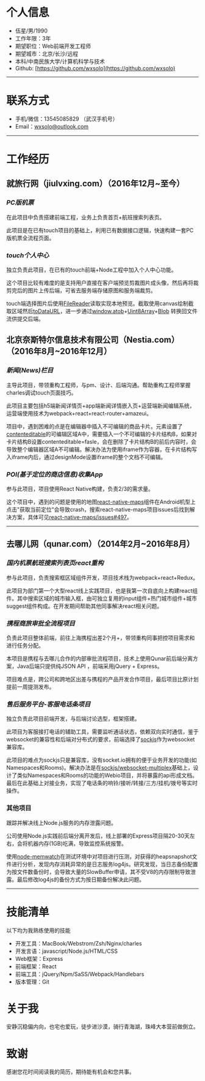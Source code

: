 # 个人信息

 - 伍星/男/1990
 - 工作年限：3年
 - 期望职位：Web前端开发工程师
 - 期望城市：北京/长沙/远程
 - 本科/中南民族大学/计算机科学与技术
 - Github: [https://github.com/wxsolo](https://github.com/wxsolo)

---

# 联系方式

- 手机/微信：13545085829 （武汉手机号）
- Email：[wxsolo@outlook.com](wxsolo@outlook.com)

---

# 工作经历

## 就旅行网（jiulvxing.com）（2016年12月~至今）

### *PC版机票*

在此项目中负责搭建前端工程，业务上负责首页+航班搜索列表页。

此项目是在已有touch项目的基础上，利用已有数据接口逻辑，快速构建一套PC版机票全流程页面。

### *touch个人中心*

独立负责此项目，在已有的touch前端+Node工程中加入个人中心功能。

这个项目比较有难度的是支持用户直接在客户端预览剪裁图片成头像，然后再将裁剪完后的图片上传后端，可省去服务端存储原图和服务端裁剪。

touch端选择图片后使用[FileReader](https://developer.mozilla.org/zh-CN/docs/Web/API/FileReader)读取实现本地预览。截取使用canvas绘制截取区域然后[toDataURL](https://developer.mozilla.org/en-US/docs/Web/API/HTMLCanvasElement/toDataURL)，进一步通过[window.atob](https://developer.mozilla.org/zh-CN/docs/Web/API/WindowBase64/atob)+[Uint8Array](https://developer.mozilla.org/zh-CN/docs/Web/JavaScript/Reference/Global_Objects/Uint8Array)+[Blob](https://developer.mozilla.org/zh-CN/docs/Web/API/Blob) 转换回文件流供提交后端。

## 北京奈斯特尔信息技术有限公司（Nestia.com）（2016年8月~2016年12月）

### *新闻(News)栏目*

主导此项目，带领重构工程师，与pm、设计、后端沟通。帮助重构工程师掌握charles调试touch页面技巧。

此项目主要包括h5端新闻详情页+app端新闻详情嵌入页+运营端新闻编辑系统，运营端使用技术为webpack+react+react-router+amazeui。

项目中，遇到困难的点是在编辑器中插入不可编辑的商品卡片。元素设置了[contenteditable](https://developer.mozilla.org/zh-CN/docs/Web/HTML/Global_attributes/contenteditable)的可编辑区域A中，需要插入一个不可编辑的卡片结构B，如果对卡片结构B设置contenteditable=fasle，会在删除了卡片结构B的前后内容时，会导致整个编辑器区域A不可编辑。解决办法为使用iframe作为容器，在卡片结构写入iframe内后，通过designMode设置iframe的整个文档不可编辑。


### *POI(基于定位的商店信息)收集App*

参与此项目，项目使用React Native构建，负责2/3的需求量。

这个项目中，遇到的问题是使用的地图[react-native-maps](https://github.com/airbnb/react-native-maps)组件在Android机型上点击"获取当前定位"会导致crash，搜索react-native-maps项目issues后找到解决方案，具体可见[react-native-maps/issues#497](https://github.com/airbnb/react-native-maps/issues/497)。

---

## 去哪儿网（qunar.com）（2014年2月~2016年8月）

### *国内机票航班搜索列表页react重构*

参与此项目，负责搜索框区域组件开发，项目技术栈为webpack+react+Redux。

此项目为部门第一个大型react线上实践项目，也是我第一次自底向上构建react组件。其中搜索区域的城市输入框，由可独立复用的input组件+热门城市组件+城市suggest组件构成。在开发期间帮助其他同事解决react相关问题。

### *携程商旅审批全流程项目*

负责此项目整体前端，前往上海携程出差2个月+，带领重构同事把控项目需求和进行任务分配。

本项目是携程与去哪儿合作的内部审批流程项目，技术上使用Qunar前后端分离方案，Java后端只提供纯JSON API ，前端采用jQuery + Express。

项目难点是，跨公司和跨地区出差与携程的产品开发合作项目，最后项目比原计划提前一周提测发布。

### *售后服务平台-客服电话条项目*

独立负责此项目前端开发，与后端讨论选型，框架搭建。

此项目为客服接打电话的辅助工具，需要监听通话状态，依赖双向实时通信，鉴于websocket的兼容性和后端对分布式的要求，前端选择了[sockjs](https://github.com/sockjs/sockjs-client)作为websocket兼容库。

此项目的难点为sockjs只是兼容库，没有socket.io拥有的便于业务开发的功能(如Namespaces和Rooms)。解决办法是在[sockjs/websocket-multiplex](https://github.com/sockjs/websocket-multiplex)基础上，设计了类似Namespaces和Rooms的功能的Webio项目，并将暴露的api形成文档。最后在此基础上对接业务，实现了电话条的响铃/接听/转接/三方/挂机/拨号等实时操作。

### 其他项目

跟踪并解决线上Node.js服务的内存泄露问题。

公司使用Node.js实践前后端分离开发后，线上部署的Express项目隔20-30天左右，会将机器内存(1GB)吃满，导致监控系统报警。

使用[node-memwatch](https://github.com/lloyd/node-memwatch)在测试环境中对项目进行压测，对获得的heapsnapshot文件进行分析，发现内存消耗异常的是日志服务log4js。研究发现，当日志备份配置为按文件数备份时，会导致大量的SlowBuffer申请，其不受V8的内存限制导致泄露。最后修改log4js的备份方式为按日期备份解决此问题。

---

# 技能清单

以下均为我熟练使用的技能

- 开发工具：MacBook/Webstrom/Zsh/Nginx/charles
- 开发言语：javascript/Node.js/HTML/CSS
- Web框架：Express
- 前端框架：React
- 前端工具：jQuery/Npm/SaSS/Webpack/Handlebars
- 版本管理：Git

# 关于我
安静沉稳偏内向，也宅也爱玩，徒步进沙漠，骑行青海湖，珠峰大本营前做倒立。

# 致谢
感谢您花时间阅读我的简历，期待能有机会和您共事。
